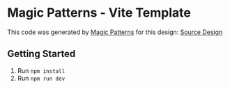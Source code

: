 # Magic Patterns - Vite Template

This code was generated by [Magic Patterns](https://magicpatterns.com) for this design: [Source Design](https://www.magicpatterns.com/c/5oa2c5t3rthaenfynedaqm)

## Getting Started

1. Run `npm install`
2. Run `npm run dev`
